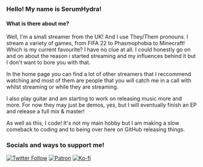 ### Hello! My name is SerumHydra!

#### What is there about me? 
Well, I'm a small streamer from the UK! And I use They/Them pronouns. I stream a variety of games, from FIFA 22 to Phasmophobia to Minecraft! Which is my current favourite? I have no clue at all. I could honestly go on and on about the reason i started streaming and my influences behind it but I don't want to bore you with that.

In the home page you can find a lot of other streamers that I reccommend watching and most of them are people that you will catch me in a call with whilst streaming or while they are streaming.

I also play guitar and am starting to work on releasing music more and more. For now they may just be demos, yes, but I will eventually finish an EP and release a full mix & master!

As well as this, I code! It's not my main hobby but I am making a slow comeback to coding and to being over here on GitHub releasing things. 

### Socials and ways to support me! 
[![Twitter Follow](https://img.shields.io/twitter/follow/SerumHydrattv?label=%SerumHydrattv&style=social)](https://twitter.com/SerumHydrattv)
[![Patron](https://img.shields.io/badge/Patreon-F96854?style=for-the-badge&logo=patreon&logoColor=white)](https://www.patreon.com/SerumHydra)
[![Ko-fi](https://img.shields.io/badge/Ko--fi-F16061?style=for-the-badge&logo=ko-fi&logoColor=white)](https://ko-fi.com/serumhydra)

<!--
**SerumHydra/SerumHydra** is a ✨ _special_ ✨ repository because its `README.md` (this file) appears on your GitHub profile.

Here are some ideas to get you started:

- 🔭 I’m currently working on ...
- 🌱 I’m currently learning ...
- 👯 I’m looking to collaborate on ...
- 🤔 I’m looking for help with ...
- 💬 Ask me about ...
- 📫 How to reach me: ...
- 😄 Pronouns: ...
- ⚡ Fun fact: ...
-->
